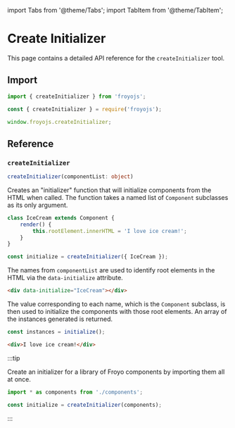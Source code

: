 import Tabs from '@theme/Tabs';
import TabItem from '@theme/TabItem';

# Create Initializer

This page contains a detailed API reference for the `createInitializer` tool.

## Import

<Tabs>
<TabItem value="es6" label="ES6" default>

```js
import { createInitializer } from 'froyojs';
```

</TabItem>
<TabItem value="commonjs" label="CommonJS">

```js
const { createInitializer } = require('froyojs');
```

</TabItem>
<TabItem value="browser" label="Browser (CDN)">

```js
window.froyojs.createInitializer;
```

</TabItem>
</Tabs>

## Reference

### `createInitializer`

```ts
createInitializer(componentList: object)
```

Creates an "initializer" function that will initialize components from the HTML when called. The function takes a named list of `Component` subclasses as its only argument.

```js
class IceCream extends Component {
    render() {
        this.rootElement.innerHTML = 'I love ice cream!';
    }
}

const initialize = createInitializer({ IceCream });
```

The names from `componentList` are used to identify root elements in the HTML via the `data-initialize` attribute.

```html
<div data-initialize="IceCream"></div>
```

The value corresponding to each name, which is the `Component` subclass, is then used to initialize the components with those root elements. An array of the instances generated is returned.

```js
const instances = initialize();
```

```html
<div>I love ice cream!</div>
```

:::tip

Create an initializer for a library of Froyo components by importing them all at once.

```js
import * as components from './components';

const initialize = createInitializer(components);
```

:::
